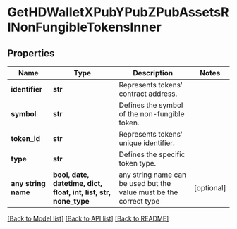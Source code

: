 # GetHDWalletXPubYPubZPubAssetsRINonFungibleTokensInner


## Properties
Name | Type | Description | Notes
------------ | ------------- | ------------- | -------------
**identifier** | **str** | Represents tokens&#39; contract address. | 
**symbol** | **str** | Defines the symbol of the non-fungible token. | 
**token_id** | **str** | Represents tokens&#39; unique identifier. | 
**type** | **str** | Defines the specific token type. | 
**any string name** | **bool, date, datetime, dict, float, int, list, str, none_type** | any string name can be used but the value must be the correct type | [optional]

[[Back to Model list]](../README.md#documentation-for-models) [[Back to API list]](../README.md#documentation-for-api-endpoints) [[Back to README]](../README.md)


